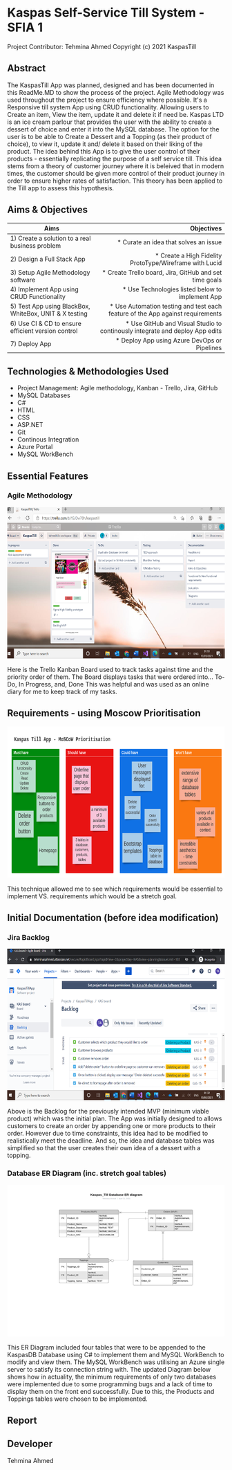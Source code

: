 # Kaspas Self-Service Till System - SFIA 1 

Project Contributor: Tehmina Ahmed 
Copyright (c) 2021 KaspasTill

## Abstract
The KaspasTill App was planned, designed and has been documented in this ReadMe.MD to show the process of the project. Agile Methodology was used throughout the project to ensure efficiency where possible. It's a Responsive till system App using CRUD functionality. Allowing users to Create an item, View the item, update it and delete it if need be. 
Kaspas LTD is an ice cream parlour that provides the user with the ability to create a dessert of choice and enter it into the MySQL database. The option for the user is to be able to Create a Dessert and a Topping (as their product of choice), to view it, update it and/ delete it based on their liking of the product. The idea behind this App is to give the user control of their products - essentially replicating the purpose of a self service till. This idea stems from a theory of customer journey where it is beleived that in modern times, the customer should be given more control of their product journey in order to ensure higher rates of satisfaction. This theory has been applied to the Till app to assess this hypothesis. 



## Aims & Objectives 
| Aims                                                    | Objectives                                                                     |
| ------------------------------------------------------  | ------------------------------------------------------------------------------:|
| 1) Create a solution to a real business problem         | * Curate an idea that solves an issue                                          |
| 2) Design a Full Stack App                              | * Create a High Fidelity ProtoType/Wireframe with Lucid                        |
| 3) Setup Agile Methodology software                     | * Create Trello board, Jira, GitHub and set time goals                         |
| 4) Implement App using CRUD Functionality               | * Use Technologies listed below to implement App                               |
| 5) Test App using BlackBox, WhiteBox, UNIT & X testing  | * Use Automation testing and test each feature of the App against requirements |
| 6) Use CI & CD to ensure efficient version control      | * Use GitHub and Visual Studio to continously integrate and deploy App edits   |
| 7) Deploy App                                           | * Deploy App using Azure DevOps or Pipelines                                   |



## Technologies & Methodologies Used
* Project Management: Agile methodology, Kanban - Trello, Jira, GitHub 
* MySQL Databases
* C#
* HTML
* CSS
* ASP.NET
* Git
* Continous Integration
* Azure Portal
* MySQL WorkBench 

## Essential Features 
### Agile Methodology 
<p align="left">
  <img width="550" height="350" src="https://github.com/tehmina-ahmed/Kaspas_Till_System/blob/main/Documentation/Trello%20Board.png">
</p>
Here is the Trello Kanban Board used to track tasks against time and the priority order of them. The Board displays tasks that were ordered into...
To-Do,
 In Progress, and, 
 Done 
This was helpful and was used as an online diary for me to keep track of my tasks. 

## Requirements - using Moscow Prioritisation
<p align="left">
  <img width="550" height="350" src="https://github.com/tehmina-ahmed/Kaspas_Till_System/blob/main/Documentation/MoSCoW%20prioritization.png">
</p>
This technique allowed me to see which requirements would be essential to implement VS. requirements which would be a stretch goal. 

## Initial Documentation (before idea modification)

### Jira Backlog 
<p align="left">
  <img width="550" height="350" src="https://github.com/tehmina-ahmed/Kaspas_Till_System/blob/main/Documentation/Jira%20Board.png">
</p>
Above is the Backlog for the previously intended MVP (minimum viable product) which was the initial plan. The App was initially designed to allows customers to create an order by appending one or more products to their order. However due to time constraints, this idea had to be modified to realistically meet the deadline. And so, the idea and database tables was simplified so that the user creates their own idea of a dessert with a topping. 

### Database ER Diagram (inc. stretch goal tables) 

<p align="left">
  <img width="520" height="350" src="https://github.com/tehmina-ahmed/Kaspas_Till_System/blob/main/Documentation/KaspasTill%20Database%20ER%20Diagram%20-%20Database%20ER%20diagram%20(crow's%20foot).png">
</p>

This ER Diagram included four tables that were to be appended to the KaspasDB Database using C# to implement them and MySQL WorkBench to modify and view them. The MySQL WorkBench was utilising an Azure single server to satisfy its connection string with. The updated Diagram below shows how in actuality, the minimum requirements of only two databases were implemented due to some programming bugs and a lack of time to display them on the front end successfully. Due to this, the Products and Toppings tables were chosen to be implemented. 

## Report 

## Developer
Tehmina Ahmed 





